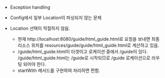 * Exception handling

* Config에서 일부 Location이 파싱되지 않는 문제
* Location 선택이 적절하지 않음.
	* 현재 http://localhost:8080/guide/html_guide.html로 요청을 보내면 최종 리소스 위치를 resources/guide/guide/html_guide.html로 계산하고 있음.
	* /guide/html_guide.html이 타겟이고 로케이션 중에서 /guide이 있다. /guide/html_guide.html는 /guide로 시작되므로 /guide 로케이션으로 라우팅 되어야 한다.
	* startWith 메서드를 구현하여 처리하면 편함.